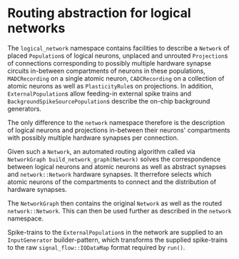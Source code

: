 # Routing abstraction for logical networks

The `logical_network` namespace contains facilities to describe a `Network` of placed `Population`s of logical neurons, unplaced and unrouted `Projection`s of connections corresponding to possibly multiple hardware synapse circuits in-between compartments of neurons in these populations, `MADCRecording` on a single atomic neuron, `CADCRecording` on a collection of atomic neurons as well as `PlasticityRule`s on projections.
In addition, `ExternalPopulation`s allow feeding-in external spike trains and `BackgroundSpikeSourcePopulation`s describe the on-chip background generators.

The only difference to the `network` namespace therefore is the description of logical neurons and projections in-between their neurons' compartments with possibly multiple hardware synapses per connection.

Given such a `Network`, an automated routing algorithm called via `NetworkGraph build_network_graph(Network)` solves the correspondence between logical neurons and atomic neurons as well as abstract synapses and `network::Network` hardware synapses.
It therrefore selects which atomic neurons of the compartments to connect and the distribution of hardware synapses.

The `NetworkGraph` then contains the original `Network` as well as the routed `network::Network`.
This can then be used further as described in the `network` namespace.

Spike-trains to the `ExternalPopulation`s in the network are supplied to an `InputGenerator` builder-pattern, which transforms the supplied spike-trains to the raw `signal_flow::IODataMap` format required by `run()`.
